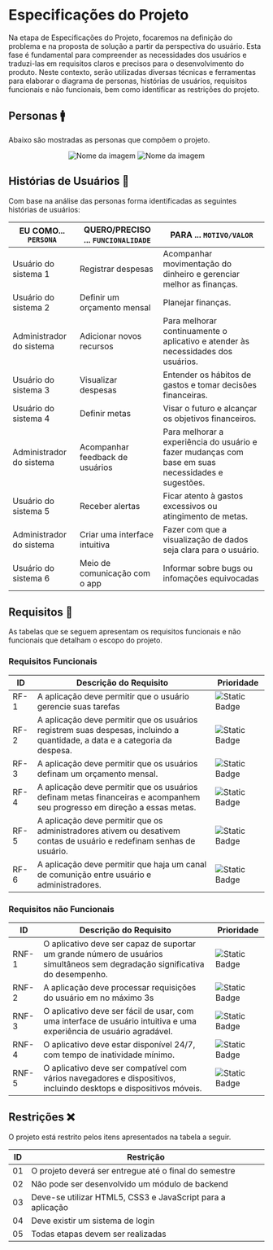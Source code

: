 # Especificações do Projeto

Na etapa de Especificações do Projeto, focaremos na definição do problema e na proposta de solução a partir da perspectiva do usuário. Esta fase é fundamental para compreender as necessidades dos usuários e traduzi-las em requisitos claros e precisos para o desenvolvimento do produto. Neste contexto, serão utilizadas diversas técnicas e ferramentas para elaborar o diagrama de personas, histórias de usuários, requisitos funcionais e não funcionais, bem como identificar as restrições do projeto.

## Personas 🚹
Abaixo são mostradas as personas que compõem o projeto.

<div align="center">

![Nome da imagem](https://i.imgur.com/3YdETzU.png)
![Nome da imagem](https://i.imgur.com/BKycAVV.png)

</div>


## Histórias de Usuários 📝

Com base na análise das personas forma identificadas as seguintes histórias de usuários:

|EU COMO... `PERSONA`| QUERO/PRECISO ... `FUNCIONALIDADE` |PARA ... `MOTIVO/VALOR`                 |
|--------------------|------------------------------------|----------------------------------------|
|Usuário do sistema 1 |  Registrar despesas                | Acompanhar movimentação do dinheiro e gerenciar melhor as finanças. |
|Usuário do sistema 2 | Definir um orçamento mensal        | Planejar finanças.                    |
|Administrador do sistema | Adicionar novos recursos       | Para melhorar continuamente o aplicativo e atender às necessidades dos usuários. |
|Usuário do sistema 3 |  Visualizar despesas               | Entender os hábitos de gastos e tomar decisões financeiras.                   |
|Usuário do sistema 4 | Definir metas                      |   Visar o futuro e alcançar os objetivos financeiros.                   |
|Administrador do sistema | Acompanhar feedback de usuários |  Para melhorar a experiência do usuário e fazer mudanças com base em suas necessidades e sugestões.                   |
|Usuário do sistema 5 | Receber alertas        | Ficar atento à gastos excessivos ou atingimento de metas.                   |
|Administrador do sistema | Criar uma interface intuitiva        | Fazer com que a visualização de dados seja clara para o usuário.                   |
|Usuário do sistema 6 | Meio de comunicação com o app      | Informar sobre bugs ou infomações equivocadas                 |


## Requisitos 📣

As tabelas que se seguem apresentam os requisitos funcionais e não funcionais que detalham o escopo do projeto.

### Requisitos Funcionais

|ID    | Descrição do Requisito  | Prioridade | 
|------|-----------------------------------------|----| 
|RF-1| A aplicação deve permitir que o usuário gerencie suas tarefas | ![Static Badge](https://img.shields.io/badge/ALTA-red) |  
|RF-2| A aplicação deve permitir que os usuários registrem suas despesas, incluindo a quantidade, a data e a categoria da despesa. | ![Static Badge](https://img.shields.io/badge/M%C3%89DIA-yellow) | 
|RF-3| A aplicação deve permitir que os usuários definam um orçamento mensal. | ![Static Badge](https://img.shields.io/badge/ALTA-red) | 
|RF-4| A aplicação deve permitir que os usuários definam metas financeiras e acompanhem seu progresso em direção a essas metas. | ![Static Badge](https://img.shields.io/badge/M%C3%89DIA-yellow) | 
|RF-5| A aplicação deve permitir que os administradores ativem ou desativem contas de usuário e redefinam senhas de usuário. | ![Static Badge](https://img.shields.io/badge/BAIXA-green) | 
|RF-6| A aplicação deve permitir que haja um canal de comunição entre usuário e administradores. |![Static Badge](https://img.shields.io/badge/ALTA-red)  | 




### Requisitos não Funcionais

|ID     | Descrição do Requisito  |Prioridade |
|-------|-------------------------|----|
|RNF-1| O aplicativo deve ser capaz de suportar um grande número de usuários simultâneos sem degradação significativa do desempenho. |![Static Badge](https://img.shields.io/badge/ALTA-red) | 
|RNF-2| A aplicação deve processar requisições do usuário em no máximo 3s | ![Static Badge](https://img.shields.io/badge/BAIXA-green)  |
|RNF-3| O aplicativo deve ser fácil de usar, com uma interface de usuário intuitiva e uma experiência de usuário agradável. | ![Static Badge](https://img.shields.io/badge/M%C3%89DIA-yellow)  |
|RNF-4| O aplicativo deve estar disponível 24/7, com tempo de inatividade mínimo. |  ![Static Badge](https://img.shields.io/badge/ALTA-red) |
|RNF-5| O aplicativo deve ser compatível com vários navegadores e dispositivos, incluindo desktops e dispositivos móveis. | ![Static Badge](https://img.shields.io/badge/ALTA-red)   |



## Restrições ❌

O projeto está restrito pelos itens apresentados na tabela a seguir.

|ID| Restrição                                             |
|--|-------------------------------------------------------|
|01| O projeto deverá ser entregue até o final do semestre |
|02| Não pode ser desenvolvido um módulo de backend        |
|03| Deve-se utilizar HTML5, CSS3 e JavaScript para a aplicação        |
|04| Deve existir um sistema de login        |
|05| Todas etapas devem ser realizadas       |


